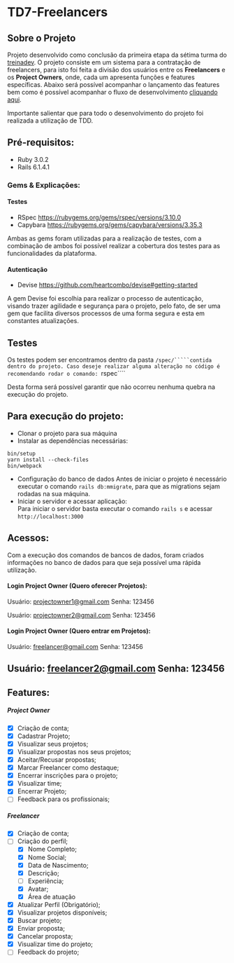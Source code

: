 # TD7-Freelancers

##  Sobre o Projeto

Projeto desenvolvido como conclusão da primeira etapa da sétima turma do [treinadev](https://treinadev.com.br/).
O projeto consiste em um sistema para a contratação de freelancers, para isto foi feita a divisão dos usuários entre
os **Freelancers** e os **Project Owners**, onde, cada um apresenta funções e features específicas. Abaixo será possível
acompanhar o lançamento das features bem como é possível acompanhar o fluxo de desenvolvimento [cliquando aqui](https://github.com/caiosant/td7-freelancer-project/projects/1).

Importante salientar que para todo o desenvolvimento do projeto foi realizada a utilização de TDD.

## Pré-requisitos:

 * Ruby 3.0.2
 * Rails 6.1.4.1

### Gems & Explicações:

#### Testes

  * RSpec  https://rubygems.org/gems/rspec/versions/3.10.0
  * Capybara  https://rubygems.org/gems/capybara/versions/3.35.3
 
 Ambas as gems foram utilizadas para a realização de testes, com a combinação de ambos foi possível realizar a cobertura
 dos testes para as funcionalidades da plataforma.
                                          
#### Autenticação

  * Devise  https://github.com/heartcombo/devise#getting-started

A gem Devise foi escolhia para realizar o processo de autenticação, visando trazer agilidade e segurança para o projeto, pelo fato,
de ser uma gem que facilita diversos processos de uma forma segura e esta em constantes atualizações.

## Testes
Os testes podem ser encontramos dentro da pasta ````/spec/`````contida dentro do projeto. Caso deseje realizar alguma alteração no código é recomendando rodar o comando:
````rspec````

Desta forma será possível garantir que não ocorreu nenhuma quebra na execução do projeto.

## Para execução do projeto: 

  * Clonar o projeto para sua máquina
  * Instalar as dependências necessárias:
  ````
  bin/setup
  yarn install --check-files
  bin/webpack
  ````
  * Configuração do banco de dados
Antes de iniciar o projeto é necessário executar o comando ````rails db:mmigrate````, para que as migrations sejam rodadas na sua máquina.
  * Iniciar o servidor e acessar aplicação:<br>
Para iniciar o servidor basta executar o comando ````rails s```` e acessar ````http://localhost:3000````

## Acessos:
Com a execução dos comandos de bancos de dados, foram criados informações no banco de dados para que seja possível uma rápida utilização.

#### Login Project Owner (Quero oferecer Projetos):
Usuário: projectowner1@gmail.com
Senha: 123456

Usuário: projectowner2@gmail.com
Senha: 123456

#### Login Project Owner (Quero entrar em Projetos):
Usuário: freelancer@gmail.com
Senha: 123456

Usuário: freelancer2@gmail.com
Senha: 123456
--- 
## Features:

##### Project Owner
- [x] Criação de conta;
- [x] Cadastrar Projeto;
- [x] Visualizar seus projetos;
- [x] Visualizar propostas nos seus projetos;
- [x] Aceitar/Recusar propostas;
- [x] Marcar Freelancer como destaque;
- [x] Encerrar inscrições para o projeto;
- [x] Visualizar time;
- [x] Encerrar Projeto;
- [ ] Feedback para os profissionais;
##### Freelancer
- [x] Criação de conta;
- [ ] Criação do perfil;
    - [x] Nome Completo;
    - [x] Nome Social;
    - [x] Data de Nascimento;
    - [x] Descrição;
    - [ ] Experiência;
    - [x] Avatar;
    - [x] Área de atuação
- [x] Atualizar Perfil (Obrigatório);
- [x] Visualizar projetos disponíveis;
- [x] Buscar projeto;
- [x] Enviar proposta;
- [x] Cancelar proposta;
- [x] Visualizar time do projeto;
- [ ] Feedback do projeto;
